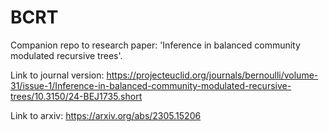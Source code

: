 # BCRT
Companion repo to research paper: 'Inference in balanced community modulated recursive trees'.

Link to journal version: https://projecteuclid.org/journals/bernoulli/volume-31/issue-1/Inference-in-balanced-community-modulated-recursive-trees/10.3150/24-BEJ1735.short

Link to arxiv: https://arxiv.org/abs/2305.15206

